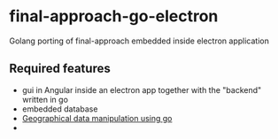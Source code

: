 # final-approach-go-electron
Golang porting of final-approach embedded inside electron application

## Required features

* gui in Angular inside an electron app together with the "backend" written in go
* embedded database
* [Geographical data manipulation using go](https://blog.gopheracademy.com/advent-2015/geographical-data-manipulation-using-go/)
* 
